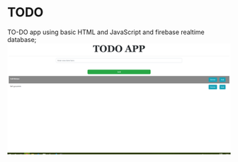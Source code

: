 # TODO
TO-DO app using basic HTML and JavaScript and firebase realtime database;
![Screenshot](https://github.com/mohangowda22/TODO/blob/main/Screenshot.png?raw=true)
